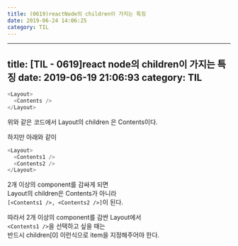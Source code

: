 ```yaml
---
title: (0619)reactNode의 children이 가지는 특징
date: 2019-06-24 14:06:25
category: TIL
---
```


---
title: [TIL - 0619]react node의 children이 가지는 특징
date: 2019-06-19 21:06:93
category: TIL
---

```js
<Layout>
  <Contents />
</Layout>
```

위와 같은 코드에서 Layout의 children 은 Contents이다.
  
하지만 아래와 같이  

```js
<Layout>
  <Contents1 />
  <Contents2 />
</Layout>
```

2개 이상의 component를 감싸게 되면  
Layout의 children은 Contents가 아니라  
`[<Contents1 />, <Contents2 />]`이 된다.  
  
따라서 2개 이상의 component를 감싼 Layout에서  
`<Contents1 />`을 선택하고 싶을 때는  
반드시 children[0] 이런식으로 item을 지정해주어야 한다.
